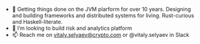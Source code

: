 - 👋 Getting things done on the JVM plarform for over 10 years. Designing and building frameworks and distributed systems for living. Rust-curious and Haskell-literate.
- 💞️ I’m looking to build risk and analytics platform
- 📫 Reach me on vitaly.selyaev@crypto.com or @vitaly.selyaev in Slack 

<!---
crypto-selyaev/crypto-selyaev is a ✨ special ✨ repository because its `README.md` (this file) appears on your GitHub profile.
You can click the Preview link to take a look at your changes.
--->
